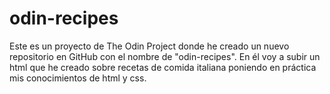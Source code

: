 # odin-recipes
Este es un proyecto de The Odin Project donde he creado un nuevo repositorio en GitHub con el nombre de "odin-recipes". En él voy a subir un html que he creado sobre recetas de comida italiana poniendo en práctica mis conocimientos de html y css.
